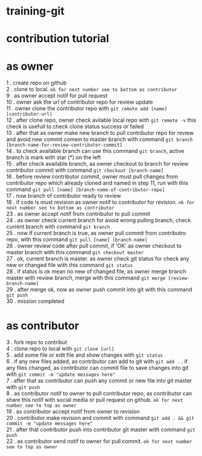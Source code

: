 # training-git
# contribution tutorial

# as owner
1 . create repo on github<br>
2 . clone to local. `ok for next number see to bottom as contributor`<br>
9 . as owner accept notif for pull request<br>
10 . owner ask the url of contributor repo for review update<br>
11 . owner clone the contributor repo with `git remote add [name] [contributor-url]`<br>
12 . after clone repo, owner check avilable local repo with `git remote -v` this check is usefull to check clone status success or failed<br>
13 . after that as owner make new branch to pull contributor repo for review and avoid new commit comein to master branch with command `git branch [branch-name-for-review-contributor-commit]`<br>
14 . to check available branch can use this command `git branch`, active branch is mark with star (*) on the left<br>
15 . after check available branch, as owner checkout to branch for review contributor commit with command `git checkout [branch-name]`<br>
16 . before review contributor commit, owner must pull changes from contributor repo which already cloned and named in step 11, run with this command `git pull [name] [branch-name-of-contributor-repo]`<br>
17 . now branch of contributor ready to review<br>
18 . if code is must revision as owner notif to contributor for revision. `ok for next number see to bottom as contributor`<br>
23 . as owner accept notif from contributor to pull commit<br>
24 . as owner check current branch for avoid wrong pulling branch, check current branch with command `git branch`<br>
25 . now if current branch is true, as owner pull commit from contributro repo, with this command `git pull [name] [branch-name]`<br>
26 . owner review code after pull commit, if 'OK' as owner checkout to master branch with this command `git checkout master`<br>
27 . ok, current branch is master. as owner check git status for check any new or changed file with this command `git status`<br>
28 . if status is ok mean no new of changed file, as owner merge branch master with review branch, merge with this command `git merge [review-branch-name]`<br>
29 . after merge ok, now as owner push commit into git with this command `git push`<br>
30 . mission completed<br>


# as contributor
3 . fork repo to contribut<br>
4 . clone repo to local with `git clone [url]`<br>
5 . add some file or edit file and show changes with `git status`<br>
6 . if any new files added, as contributor can add to git with `git add .` . if any files changed, as contributor can commit file to save changes into git with `git commit -m "update messages here"`<br>
7 . after that as contributor can push any commit or new file into git master with `git push`<br>
8 . as contributor notif to owner to pull contributor repo, as contributor can share this notif with social media or pull request on github. `ok for next number see to top as owner`<br>
19 . as contributor accept notif from owner to revision<br>
20 . contributor make revision and commit with command `git add . && git commit -m "update messages here"`<br>
21 . after that contributor push into contributor git master with command `git push`<br>
22 . as contributor send notif to owner for pull commit. `ok for next number see to top as owner`<br>
